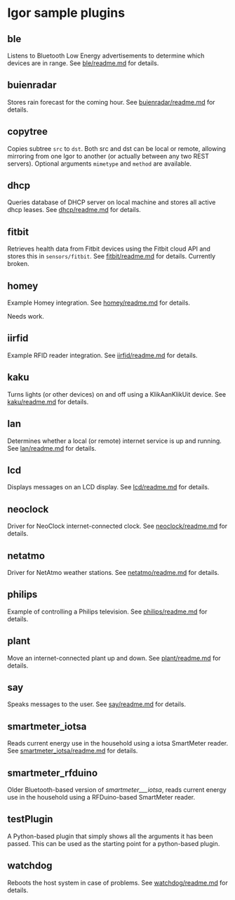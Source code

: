 # Igor sample plugins

## ble

Listens to Bluetooth Low Energy advertisements to determine which devices are in range. See [ble/readme.md](ble/readme.md) for details.

## buienradar

Stores rain forecast for the coming hour. See [buienradar/readme.md](buienradar/readme.md) for details.

## copytree

Copies subtree ```src``` to ```dst```. Both src and dst can be local or remote, allowing mirroring from one Igor to another (or actually between any two REST servers). Optional arguments ```mimetype``` and ```method``` are available.

## dhcp

Queries database of DHCP server on local machine and stores all active dhcp leases. See [dhcp/readme.md](dhcp/readme.md) for details.

## fitbit

Retrieves health data from Fitbit devices using the Fitbit cloud API and stores this in ```sensors/fitbit```. See [fitbit/readme.md](fitbit/readme.md) for details.
Currently broken.

## homey

Example Homey integration. See [homey/readme.md](homey/readme.md) for details.

Needs work.

## iirfid

Example RFID reader integration. See [iirfid/readme.md](iirfid/readme.md) for details.

## kaku

Turns lights (or other devices) on and off using a KlikAanKlikUit device. See [kaku/readme.md](kaku/readme.md) for details.

## lan

Determines whether a local (or remote) internet service is up and running.
See [lan/readme.md](lan/readme.md) for details.

## lcd

Displays messages on an LCD display. See [lcd/readme.md](lcd/readme.md) for details.

## neoclock

Driver for NeoClock internet-connected clock. See [neoclock/readme.md](neoclock/readme.md) for details.

## netatmo

Driver for NetAtmo weather stations. See [netatmo/readme.md](netatmo/readme.md) for details.

## philips

Example of controlling a Philips television. See [philips/readme.md](philips/readme.md) for details.

## plant

Move an internet-connected plant up and down. See [plant/readme.md](plant/readme.md) for details.

## say

Speaks messages to the user. See [say/readme.md](say/readme.md) for details.

## smartmeter_iotsa

Reads current energy use in the household using a iotsa SmartMeter reader. See [smartmeter_iotsa/readme.md](smartmeter_iotsa/readme.md) for details.

## smartmeter_rfduino

Older Bluetooth-based version of _smartmeter___iotsa_, reads current energy use in the household using a RFDuino-based SmartMeter reader.

## testPlugin

A Python-based plugin that simply shows all the arguments it has been passed. This can be used as the starting point for a python-based plugin.

## watchdog

Reboots the host system in case of problems. See [watchdog/readme.md](watchdog/readme.md) for details.

